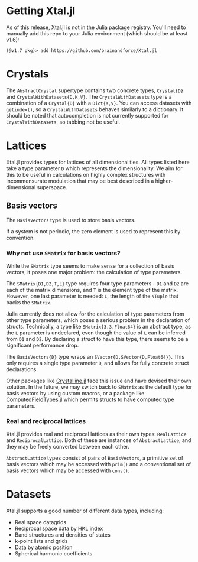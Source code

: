 # Getting Xtal.jl

As of this release, Xtal.jl is not in the Julia package registry. You'll need to manually add this
repo to your Julia environment (which should be at least v1.6):

```julia-repl
(@v1.7 pkg)> add https://github.com/brainandforce/Xtal.jl
```

# Crystals

The `AbstractCrystal` supertype contains two concrete types, `Crystal{D}` and 
`CrystalWithDatasets{D,K,V}`. The `CrystalWithDatasets` type is a combination of a `Crystal{D}`
with a `Dict{K,V}`. You can access datasets with `getindex()`, so a `CrystalWithDatasets` behaves
similarly to a dictionary. It should be noted that autocompletion is not currently supported for
`CrystalWithDatasets`, so tabbing not be useful.

# Lattices

Xtal.jl provides types for lattices of all dimensionalities. All types listed here take a type
parameter `D` which represents the dimensionality. We aim for this to be useful in calculations
on highly complex structures with incommensurate modulation that may be best described in a higher-
dimensional superspace.

## Basis vectors

The `BasisVectors` type is used to store basis vectors.

If a system is not periodic, the zero element is used to represent this by convention.

### Why not use `SMatrix` for basis vectors?

While the `SMatrix` type seems to make sense for a collection of basis vectors, it poses one major 
problem: the calculation of type parameters.

The `SMatrix{D1,D2,T,L}` type requires four type parameters - `D1` and `D2` are each of the matrix
dimensions, and `T` is the element type of the matrix. However, one last parameter is needed: `L`, 
the length of the `NTuple` that backs the `SMatrix`.

Julia currently does not allow for the calculation of type parameters from other type parameters,
which poses a serious problem in the declaration of structs. Technically, a type like
`SMatrix{3,3,Float64}` is an abstract type, as the `L` parameter is undeclared, even though the 
value of `L` can be inferred from `D1` and `D2`. By declaring a struct to have this type, there
seems to be a significant performance drop.

The `BasisVectors{D}` type wraps an `SVector{D,SVector{D,Float64}}`. This only requires a single 
type parameter `D`, and allows for fully concrete struct declarations.

Other packages like [Crystalline.jl](https://github.com/thchr/Crystalline.jl) face this issue and
have devised their own solution. In the future, we may switch back to `SMatrix` as the default type
for basis vectors by using custom macros, or a package like
[ComputedFieldTypes.jl](https://github.com/vtjnash/ComputedFieldTypes.jl) which permits structs to
have computed type parameters.

### Real and reciprocal lattices

Xtal.jl provides real and reciprocal lattices as their own types: `RealLattice` and 
`ReciprocalLattice`. Both of these are instances of `AbstractLattice`, and they may be freely
converted between each other.

`AbstractLattice` types consist of pairs of `BasisVectors`, a primitive set of basis vectors which
may be accessed with `prim()` and a conventional set of basis vectors which may be accessed with
`conv()`.

# Datasets

Xtal.jl supports a good number of different data types, including:
  * Real space datagrids
  * Reciprocal space data by HKL index
  * Band structures and densities of states
  * k-point lists and grids
  * Data by atomic position
  * Spherical harmonic coefficients
